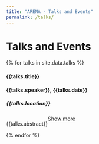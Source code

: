 ```yaml
---
title: "ARENA - Talks and Events"
permalink: /talks/
---
```

<style>

.show-hide-text {
  display: flex;
  flex-wrap: wrap;
}

.show-hide-text a {
  order: 2;
}

.show-hide-text p {
  position: relative;
  overflow: hidden;
  max-height: 60px; // The Height of 3 rows
}

.show-hide-text p {
  display: -webkit-box;
  -webkit-line-clamp: 3; // 3 Rows of text
  -webkit-box-orient: vertical;
}

.show-less {
  display: none;
}

.show-less:target {
  display: block;
}

.show-less:target ~ p {
  display: block;
  max-height: 100%;
}

.show-less:target + a {
  display: none;
}
</style>

# Talks and Events

<div class="row">
  {% for talks in site.data.talks %}
  <div class="col-md-6">
    <h4> <b>{{talks.title}}</b> </h4>
    <h4>{{talks.speaker}},  {{talks.date}}</h4>
    <h5> {{talks.location}} </h5>
    <div class="show-hide-text wrapper">
        <a  id="show-more" class="show-less" href="#show-less">Show less</a>
        <a  id="show-less" class="show-more" href="#show-more">Show more</a>
        <p>
          {{talks.abstract}}
        </p>
    </div>
  </div>
  {% endfor %}
</div>
